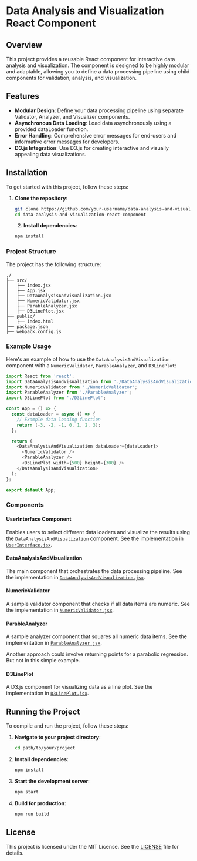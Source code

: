 # Data Analysis and Visualization React Component

## Overview

This project provides a reusable React component for interactive data analysis and visualization. The component is designed to be highly modular and adaptable, allowing you to define a data processing pipeline using child components for validation, analysis, and visualization.

## Features

- **Modular Design**: Define your data processing pipeline using separate Validator, Analyzer, and Visualizer components.
- **Asynchronous Data Loading**: Load data asynchronously using a provided dataLoader function.
- **Error Handling**: Comprehensive error messages for end-users and informative error messages for developers.
- **D3.js Integration**: Use D3.js for creating interactive and visually appealing data visualizations.

## Installation

To get started with this project, follow these steps:

1. **Clone the repository**:
   ```bash
   git clone https://github.com/your-username/data-analysis-and-visualization-react-component.git
   cd data-analysis-and-visualization-react-component
   ```

   2. **Install dependencies**:
   ```bash
   npm install
   ```

### Project Structure

The project has the following structure:

```
./
├── src/
│   ├── index.jsx
│   ├── App.jsx
│   ├── DataAnalysisAndVisualization.jsx
│   ├── NumericValidator.jsx
│   ├── ParableAnalyzer.jsx
│   ├── D3LinePlot.jsx
├── public/
│   ├── index.html
├── package.json
├── webpack.config.js
```

### Example Usage

Here's an example of how to use the `DataAnalysisAndVisualization` component with a `NumericValidator`, `ParableAnalyzer`, and `D3LinePlot`:

```javascript
import React from 'react';
import DataAnalysisAndVisualization from './DataAnalysisAndVisualization';
import NumericValidator from './NumericValidator';
import ParableAnalyzer from './ParableAnalyzer';
import D3LinePlot from './D3LinePlot';

const App = () => {
  const dataLoader = async () => {
    // Example data loading function
    return [-3, -2, -1, 0, 1, 2, 3];
  };

  return (
    <DataAnalysisAndVisualization dataLoader={dataLoader}>
      <NumericValidator />
      <ParableAnalyzer />
      <D3LinePlot width={500} height={300} />
    </DataAnalysisAndVisualization>
  );
};

export default App;
```

### Components

#### UserInterface Component

Enables users to select different data loaders and visualize the results using the `DataAnalysisAndVisualization` component. See the implementation in [`UserInterface.jsx`](./src/UserInterface.jsx).

#### DataAnalysisAndVisualization

The main component that orchestrates the data processing pipeline. See the implementation in [`DataAnalysisAndVisualization.jsx`](./src/DataAnalysisAndVisualization.jsx).

#### NumericValidator

A sample validator component that checks if all data items are numeric. See the implementation in [`NumericValidator.jsx`](./src/NumericValidator.jsx).

#### ParableAnalyzer

A sample analyzer component that squares all numeric data items. See the implementation in [`ParableAnalyzer.jsx`](./src/ParableAnalyzer.jsx).

Another approach could involve returning points for a parabolic regression. But not in this simple example.

#### D3LinePlot

A D3.js component for visualizing data as a line plot. See the implementation in [`D3LinePlot.jsx`](./src/D3LinePlot.jsx).

## Running the Project

To compile and run the project, follow these steps:

1. **Navigate to your project directory**:
   ```bash
   cd path/to/your/project
   ```

2. **Install dependencies**:
   ```bash
   npm install
   ```

3. **Start the development server**:
   ```bash
   npm start
   ```

4. **Build for production**:
   ```bash
   npm run build
   ```

## License

This project is licensed under the MIT License. See the [LICENSE](LICENSE) file for details.
